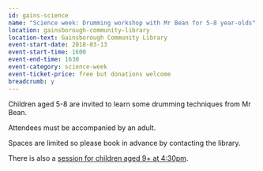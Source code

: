 ```yaml
---
id: gains-science
name: "Science week: Drumming workshop with Mr Bean for 5-8 year-olds"
location: gainsborough-community-library
location-text: Gainsborough Community Library
event-start-date: 2018-03-13
event-start-time: 1600
event-end-time: 1630
event-category: science-week
event-ticket-price: free but donations welcome
breadcrumb: y
---
```


Children aged 5-8 are invited to learn some drumming techniques from Mr Bean.

Attendees must be accompanied by an adult.

Spaces are limited so please book in advance by contacting the library.

There is also a [session for children aged 9+ at 4:30pm](/events/gainsborough-2018-03-13-drumming-workshop-430pm/).

